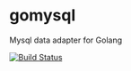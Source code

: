 # gomysql
Mysql data adapter for Golang

[![Build Status](https://travis-ci.org/cinnamonlab/gomysql.svg?branch=master)](https://travis-ci.org/cinnamonlab/gomysql)

